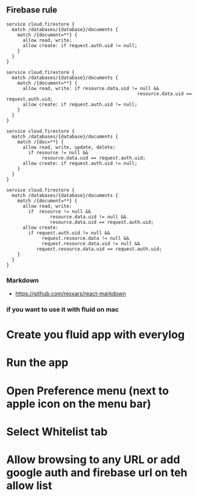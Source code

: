 ## Firebase rule
```
service cloud.firestore {
  match /databases/{database}/documents {
    match /{document=**} {
      allow read, write;
      allow create: if request.auth.uid != null;
    }
  }
}

service cloud.firestore {
  match /databases/{database}/documents {
    match /{document=**} {
      allow read, write: if resource.data.uid != null &&
      											resource.data.uid == request.auth.uid;
      allow create: if request.auth.uid != null;
    }
  }
}

service cloud.firestore {
  match /databases/{database}/documents {
    match /{doc=**} {
      allow read, write, update, delete:
      	if resource != null &&
      		 resource.data.uid == request.auth.uid;
      allow create: if request.auth.uid != null;
    }
  }
}

service cloud.firestore {
  match /databases/{database}/documents {
    match /{document=**} {
      allow read, write:
      	if  resource != null &&
        		resource.data.uid != null &&
        		resource.data.uid == request.auth.uid;
      allow create:
      	if request.auth.uid != null &&
        	 request.resource.data != null &&
        	 request.resource.data.uid != null &&
           request.resource.data.uid == request.auth.uid;
    }
  }
}

```

### Markdown
* https://github.com/rexxars/react-markdown

### if you want to use it with fluid on mac

# Create you fluid app with everylog
# Run the app
# Open Preference menu (next to apple icon on the menu bar)
# Select Whitelist tab
# Allow browsing to any URL or add google auth and firebase url on teh allow list
